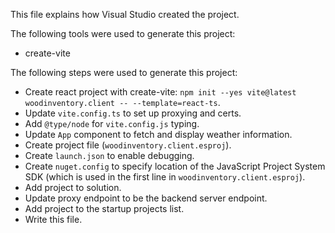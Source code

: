 This file explains how Visual Studio created the project.

The following tools were used to generate this project:
- create-vite

The following steps were used to generate this project:
- Create react project with create-vite: `npm init --yes vite@latest woodinventory.client -- --template=react-ts`.
- Update `vite.config.ts` to set up proxying and certs.
- Add `@type/node` for `vite.config.js` typing.
- Update `App` component to fetch and display weather information.
- Create project file (`woodinventory.client.esproj`).
- Create `launch.json` to enable debugging.
- Create `nuget.config` to specify location of the JavaScript Project System SDK (which is used in the first line in `woodinventory.client.esproj`).
- Add project to solution.
- Update proxy endpoint to be the backend server endpoint.
- Add project to the startup projects list.
- Write this file.
